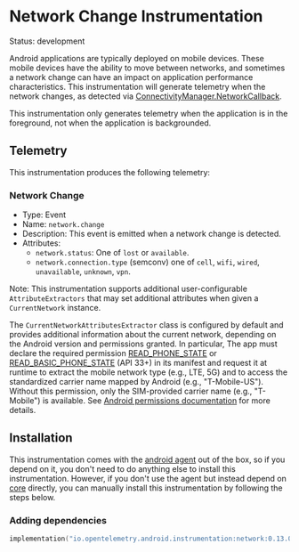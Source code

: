 
# Network Change Instrumentation

Status: development

Android applications are typically deployed on mobile devices. These mobile devices
have the ability to move between networks, and sometimes a network change can
have an impact on application performance characteristics. This instrumentation
will generate telemetry when the network changes, as detected
via [ConnectivityManager.NetworkCallback](https://developer.android.com/reference/android/net/ConnectivityManager.NetworkCallback).

This instrumentation only generates telemetry when the application is in the foreground,
not when the application is backgrounded.

## Telemetry

This instrumentation produces the following telemetry:

### Network Change

* Type: Event
* Name: `network.change`
* Description: This event is emitted when a network change is detected.
* Attributes:
    * `network.status`: One of `lost` or `available`.
    * `network.connection.type` (semconv) one of `cell`, `wifi`, `wired`, `unavailable`, `unknown`, `vpn`.

Note: This instrumentation supports additional user-configurable `AttributeExtractors` that
may set additional attributes when given a `CurrentNetwork` instance.

The `CurrentNetworkAttributesExtractor` class is configured by default and provides additional information about the
current network, depending on the Android version and permissions granted. In particular, The app must declare the
required permission [READ_PHONE_STATE](https://developer.android.com/reference/android/Manifest.permission#READ_PHONE_STATE) or
[READ_BASIC_PHONE_STATE](https://developer.android.com/reference/android/Manifest.permission#READ_BASIC_PHONE_STATE) (API 33+)
in its manifest and request it at runtime to extract the mobile network type (e.g., LTE, 5G) and to access the standardized
carrier name mapped by Android (e.g., "T-Mobile-US"). Without this permission, only the SIM-provided carrier name (e.g., "T-Mobile")
is available. See [Android permissions documentation](https://developer.android.com/guide/topics/permissions/overview) for more details.

## Installation

This instrumentation comes with the [android agent](../../android-agent) out of the box, so
if you depend on it, you don't need to do anything else to install this instrumentation.
However, if you don't use the agent but instead depend on [core](../../core) directly, you can
manually install this instrumentation by following the steps below.

### Adding dependencies

```kotlin
implementation("io.opentelemetry.android.instrumentation:network:0.13.0-alpha")
```
